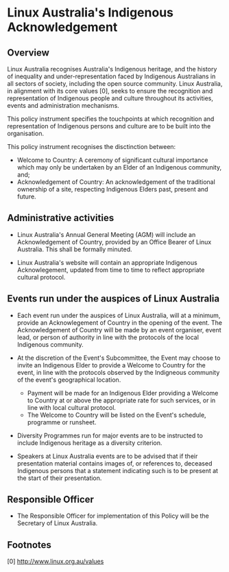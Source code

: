 # Linux Australia's Indigenous Acknowledgement

## Overview

Linux Australia recognises Australia's Indigenous heritage, and the history of inequality and under-representation faced by Indigenous Australians in all sectors of society, including the open source community. Linux Australia, in alignment with its core values [0], seeks to ensure the recognition and representation of Indigenous people and culture throughout its activities, events and administration mechanisms.

This policy instrument specifies the touchpoints at which recognition and representation of Indigenous persons and culture are to be built into the organisation.

This policy instrument recognises the disctinction between:

* Welcome to Country: A ceremony of significant cultural importance which may only be undertaken by an Elder of an Indigenous community, and;
* Acknowledgement of Country: An acknowledgement of the traditional ownership of a site, respecting Indigenous Elders past, present and future.

## Administrative activities

* Linux Australia's Annual General Meeting (AGM) will include an Acknowledgement of Country, provided by an Office Bearer of Linux Australia. This shall be formally minuted.

* Linux Australia's website will contain an appropriate Indigenous Acknowlegement, updated from time to time to reflect appropriate cultural protocol.

## Events run under the auspices of Linux Australia

* Each event run under the auspices of Linux Australia, will at a minimum, provide an Acknowlegement of Country in the opening of the event. The Acknowledgement of Country will be made by an event organiser, event lead, or person of authority in line with the protocols of the local Indigenous community.

* At the discretion of the Event's Subcommittee, the Event may choose to invite an Indigenous Elder to provide a Welcome to Country for the event, in line with the protocols observed by the Indigneous community of the event's geographical location.

  * Payment will be made for an Indigenous Elder providing a Welcome to Country at or above the appropriate rate for such services, or in line with local cultural protocol.
  * The Welcome to Country will be listed on the Event's schedule, programme or runsheet.

* Diversity Programmes run for major events are to be instructed to include Indigenous heritage as a diversity criterion.

* Speakers at Linux Australia events are to be advised that if their presentation material contains images of, or references to, deceased Indigenous persons that a statement indicating such is to be present at the start of their presentation.

## Responsible Officer

* The Responsible Officer for implementation of this Policy will be the Secretary of Linux Australia.  

## Footnotes

[0] http://www.linux.org.au/values  
